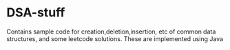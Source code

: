 # DSA-stuff
Contains sample code for creation,deletion,insertion, etc of common data structures, and some leetcode solutions. These are implemented using Java
